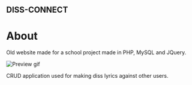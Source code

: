 ## DISS-CONNECT
# About
Old website made for a school project made in PHP, MySQL and JQuery.

![Preview gif](https://media.giphy.com/media/k0Ug1Aan9tel7oqOIZ/giphy.gif)

CRUD application used for making diss lyrics against other users.
